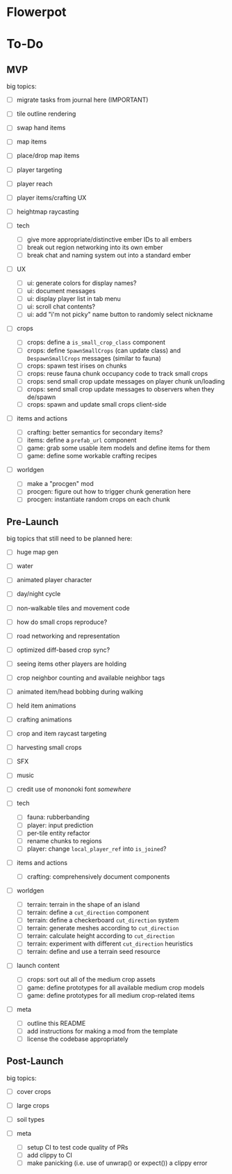 # Flowerpot

# To-Do

## MVP

big topics:
- [ ] migrate tasks from journal here (IMPORTANT)
- [ ] tile outline rendering
- [ ] swap hand items
- [ ] map items
- [ ] place/drop map items
- [ ] player targeting
- [ ] player reach
- [ ] player items/crafting UX
- [ ] heightmap raycasting

- [ ] tech
  - [ ] give more appropriate/distinctive ember IDs to all embers
  - [ ] break out region networking into its own ember
  - [ ] break chat and naming system out into a standard ember
- [ ] UX
  - [ ] ui: generate colors for display names?
  - [ ] ui: document messages
  - [ ] ui: display player list in tab menu
  - [ ] ui: scroll chat contents?
  - [ ] ui: add "i'm not picky" name button to randomly select nickname
- [ ] crops
  - [ ] crops: define a `is_small_crop_class` component
  - [ ] crops: define `SpawnSmallCrops` (can update class) and `DespawnSmallCrops` messages (similar to fauna)
  - [ ] crops: spawn test irises on chunks
  - [ ] crops: reuse fauna chunk occupancy code to track small crops
  - [ ] crops: send small crop update messages on player chunk un/loading
  - [ ] crops: send small crop update messages to observers when they de/spawn
  - [ ] crops: spawn and update small crops client-side
- [ ] items and actions
  - [ ] crafting: better semantics for secondary items?
  - [ ] items: define a `prefab_url` component
  - [ ] game: grab some usable item models and define items for them
  - [ ] game: define some workable crafting recipes
- [ ] worldgen
  - [ ] make a "procgen" mod
  - [ ] procgen: figure out how to trigger chunk generation here
  - [ ] procgen: instantiate random crops on each chunk

## Pre-Launch

big topics that still need to be planned here:
- [ ] huge map gen
- [ ] water
- [ ] animated player character
- [ ] day/night cycle
- [ ] non-walkable tiles and movement code
- [ ] how do small crops reproduce?
- [ ] road networking and representation
- [ ] optimized diff-based crop sync?
- [ ] seeing items other players are holding
- [ ] crop neighbor counting and available neighbor tags
- [ ] animated item/head bobbing during walking
- [ ] held item animations
- [ ] crafting animations
- [ ] crop and item raycast targeting
- [ ] harvesting small crops
- [ ] SFX
- [ ] music
- [ ] credit use of mononoki font *somewhere*

- [ ] tech
  - [ ] fauna: rubberbanding
  - [ ] player: input prediction
  - [ ] per-tile entity refactor
  - [ ] rename chunks to regions
  - [ ] player: change `local_player_ref` into `is_joined`?
- [ ] items and actions
  - [ ] crafting: comprehensively document components
- [ ] worldgen
  - [ ] terrain: terrain in the shape of an island
  - [ ] terrain: define a `cut_direction` component
  - [ ] terrain: define a checkerboard `cut_direction` system
  - [ ] terrain: generate meshes according to `cut_direction`
  - [ ] terrain: calculate height according to `cut_direction`
  - [ ] terrain: experiment with different `cut_direction` heuristics
  - [ ] terrain: define and use a terrain seed resource
- [ ] launch content
  - [ ] crops: sort out all of the medium crop assets
  - [ ] game: define prototypes for all available medium crop models
  - [ ] game: define prototypes for all medium crop-related items
- [ ] meta
  - [ ] outline this README
  - [ ] add instructions for making a mod from the template
  - [ ] license the codebase appropriately

## Post-Launch

big topics:
- [ ] cover crops
- [ ] large crops
- [ ] soil types

- [ ] meta
  - [ ] setup CI to test code quality of PRs
  - [ ] add clippy to CI
  - [ ] make panicking (i.e. use of unwrap() or expect()) a clippy error
